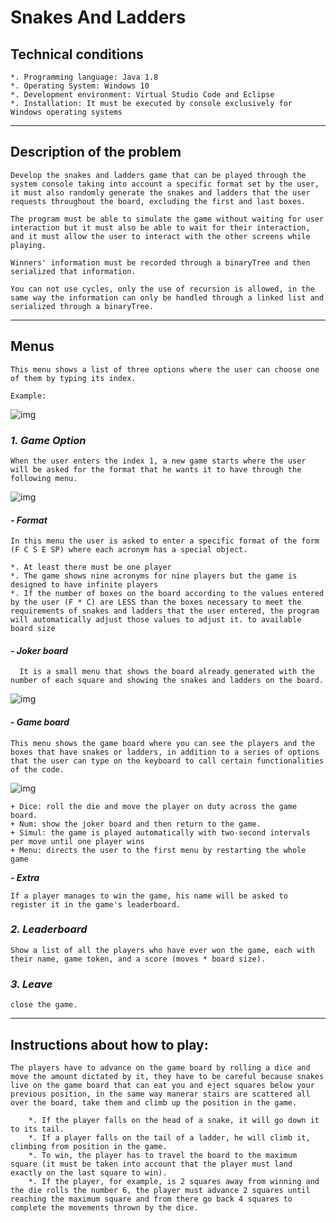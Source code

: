 # Snakes And Ladders

## Technical conditions

    *. Programming language: Java 1.8
    *. Operating System: Windows 10
    *. Development environment: Virtual Studio Code and Eclipse
    *. Installation: It must be executed by console exclusively for Windows operating systems
 
___
## Description of the problem

    Develop the snakes and ladders game that can be played through the system console taking into account a specific format set by the user, it must also randomly generate the snakes and ladders that the user requests throughout the board, excluding the first and last boxes.

    The program must be able to simulate the game without waiting for user interaction but it must also be able to wait for their interaction, and it must allow the user to interact with the other screens while playing.

    Winners' information must be recorded through a binaryTree and then serialized that information.

    You can not use cycles, only the use of recursion is allowed, in the same way the information can only be handled through a linked list and serialized through a binaryTree.

___
## **Menus**  
      
    This menu shows a list of three options where the user can choose one of them by typing its index. 

    Example: 
  
![img](https://cdn.discordapp.com/attachments/835691957577056286/841476029368369192/unknown.png)  
  
  ### ***1. Game Option***
    When the user enters the index 1, a new game starts where the user will be asked for the format that he wants it to have through the following menu.

![img](https://cdn.discordapp.com/attachments/835691957577056286/841479998380179456/unknown.png)
  
  #### ***- Format***
    
    In this menu the user is asked to enter a specific format of the form (F C S E SP) where each acronym has a special object. 
  
    *. At least there must be one player
    *. The game shows nine acronyms for nine players but the game is designed to have infinite players 
    *. If the number of boxes on the board according to the values entered by the user (F * C) are LESS than the boxes necessary to meet the requirements of snakes and ladders that the user entered, the program will automatically adjust those values to adjust it. to available board size 
      
  #### ***- Joker board***   
      
      It is a small menu that shows the board already generated with the number of each square and showing the snakes and ladders on the board. 

![img](https://cdn.discordapp.com/attachments/835691957577056286/841484174745272340/unknown.png)

#### ***- Game board***

    This menu shows the game board where you can see the players and the boxes that have snakes or ladders, in addition to a series of options that the user can type on the keyboard to call certain functionalities of the code.

![img](https://cdn.discordapp.com/attachments/835691957577056286/841485466255753267/unknown.png)

    + Dice: roll the die and move the player on duty across the game board.
    + Num: show the joker board and then return to the game.
    + Simul: the game is played automatically with two-second intervals per move until one player wins
    + Menu: directs the user to the first menu by restarting the whole game

***- Extra***

    If a player manages to win the game, his name will be asked to register it in the game's leaderboard.

 ### ***2. Leaderboard***
    Show a list of all the players who have ever won the game, each with their name, game token, and a score (moves * board size).

 ### ***3. Leave***
    close the game.
___
## Instructions about how to play:

    The players have to advance on the game board by rolling a dice and move the amount dictated by it, they have to be careful because snakes live on the game board that can eat you and eject squares below your previous position, in the same way manerar stairs are scattered all over the board, take them and climb up the position in the game. 

        *. If the player falls on the head of a snake, it will go down it to its tail.
        *. If a player falls on the tail of a ladder, he will climb it, climbing from position in the game.
        *. To win, the player has to travel the board to the maximum square (it must be taken into account that the player must land exactly on the last square to win). 
        *. If the player, for example, is 2 squares away from winning and the die rolls the number 6, the player must advance 2 squares until reaching the maximum square and from there go back 4 squares to complete the movements thrown by the dice.



